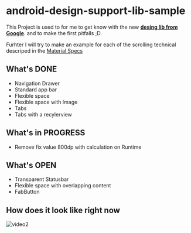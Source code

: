 # android-design-support-lib-sample
This Project is used to for me to get know with the new [**desing lib  from Google**](http://goo.gl/KZBhH2). and to make the first pitfalls ;D.

Furhter I will try to make an example for each of the scrolling technical descriped in the [Material Specs](http://goo.gl/oH1lJX)

## What's DONE
* Navigation Drawer
* Standard app bar
* Flexible space
* Flexible space with Image
* Tabs
* Tabs with a recylerview

## What's in PROGRESS
* Remove fix value 800dp with calculation on Runtime

## What's OPEN
* Transparent Statusbar
* Flexible space with overlapping content
* FabButton

## How does it look like right now

<img src="https://cloud.githubusercontent.com/assets/1490212/8047692/d7249446-0e48-11e5-92a1-0cd1a794a99c.gif" alt="video2" style="max-width:100%;">
